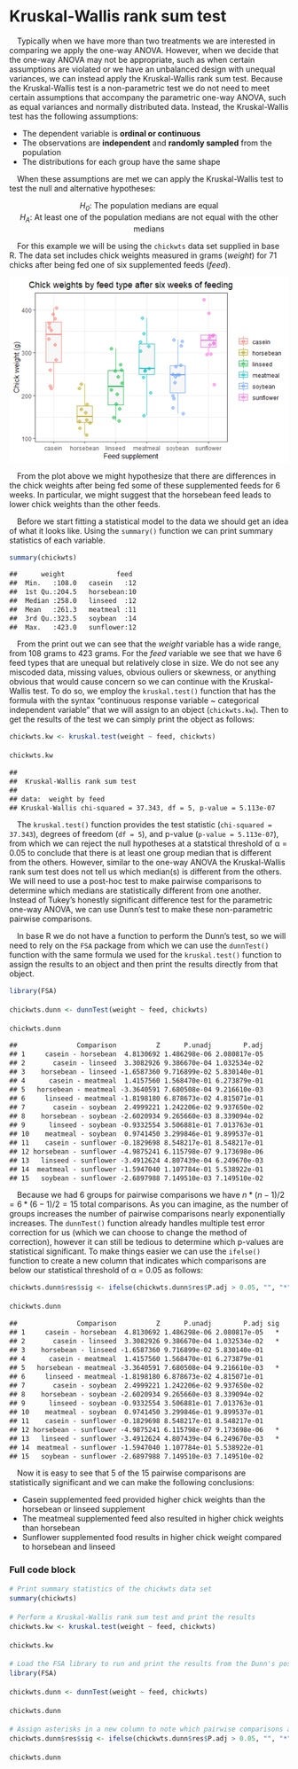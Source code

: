 
# Kruskal-Wallis rank sum test

 Typically when we have more than two treatments we are interested in
comparing we apply the one-way ANOVA. However, when we decide that the
one-way ANOVA may not be appropriate, such as when certain assumptions
are violated or we have an unbalanced design with unequal variances, we
can instead apply the Kruskal-Wallis rank sum test. Because the
Kruskal-Wallis test is a non-parametric test we do not need to meet
certain assumptions that accompany the parametric one-way ANOVA, such as
equal variances and normally distributed data. Instead, the
Kruskal-Wallis test has the following assumptions:

-   The dependent variable is **ordinal or continuous**
-   The observations are **independent** and **randomly sampled** from
    the population
-   The distributions for each group have the same shape

 When these assumptions are met we can apply the Kruskal-Wallis test to
test the null and alternative hypotheses:

<center>
<i>H<sub>0</sub></i>: The population medians are equal
</center>
<center>
<i>H<sub>A</sub></i>: At least one of the population medians are not
equal with the other medians
</center>

 For this example we will be using the `chickwts` data set supplied in
base R. The data set includes chick weights measured in grams (*weight*)
for 71 chicks after being fed one of six supplemented feeds (*feed*).

<img src="img/Kruskal-Wallis/plot_data-1.png" style="display: block; margin: auto;" />

 From the plot above we might hypothesize that there are differences in
the chick weights after being fed some of these supplemented feeds for 6
weeks. In particular, we might suggest that the horsebean feed leads to
lower chick weights than the other feeds.

 Before we start fitting a statistical model to the data we should get
an idea of what it looks like. Using the `summary()` function we can
print summary statistics of each variable.

``` r
summary(chickwts)
```

    ##      weight             feed   
    ##  Min.   :108.0   casein   :12  
    ##  1st Qu.:204.5   horsebean:10  
    ##  Median :258.0   linseed  :12  
    ##  Mean   :261.3   meatmeal :11  
    ##  3rd Qu.:323.5   soybean  :14  
    ##  Max.   :423.0   sunflower:12

 From the print out we can see that the *weight* variable has a wide
range, from 108 grams to 423 grams. For the *feed* variable we see that
we have 6 feed types that are unequal but relatively close in size. We
do not see any miscoded data, missing values, obvious ouliers or
skewness, or anything obvious that would cause concern so we can
continue with the Kruskal-Wallis test. To do so, we employ the
`kruskal.test()` function that has the formula with the syntax
“continuous response variable \~ categorical independent variable” that
we will assign to an object (`chickwts.kw`). Then to get the results of
the test we can simply print the object as follows:

``` r
chickwts.kw <- kruskal.test(weight ~ feed, chickwts)

chickwts.kw
```

    ## 
    ##  Kruskal-Wallis rank sum test
    ## 
    ## data:  weight by feed
    ## Kruskal-Wallis chi-squared = 37.343, df = 5, p-value = 5.113e-07

 The `kruskal.test()` function provides the test statistic
(`chi-squared = 37.343`), degrees of freedom (`df = 5`), and p-value
(`p-value = 5.113e-07`), from which we can reject the null hypotheses at
a statstical threshold of α = 0.05 to conclude that there is at least
one group median that is different from the others. However, similar to
the one-way ANOVA the Kruskal-Wallis rank sum test does not tell us
which median(s) is different from the others. We will need to use a
post-hoc test to make pairwise comparisons to determine which medians
are statistically different from one another. Instead of Tukey’s
honestly significant difference test for the parametric one-way ANOVA,
we can use Dunn’s test to make these non-parametric pairwise
comparisons.

 In base R we do not have a function to perform the Dunn’s test, so we
will need to rely on the `FSA` package from which we can use the
`dunnTest()` function with the same formula we used for the
`kruskal.test()` function to assign the results to an object and then
print the results directly from that object.

``` r
library(FSA)

chickwts.dunn <- dunnTest(weight ~ feed, chickwts)

chickwts.dunn
```

    ##               Comparison          Z      P.unadj        P.adj
    ## 1     casein - horsebean  4.8130692 1.486298e-06 2.080817e-05
    ## 2       casein - linseed  3.3082926 9.386670e-04 1.032534e-02
    ## 3    horsebean - linseed -1.6587360 9.716899e-02 5.830140e-01
    ## 4      casein - meatmeal  1.4157560 1.568470e-01 6.273879e-01
    ## 5   horsebean - meatmeal -3.3640591 7.680508e-04 9.216610e-03
    ## 6     linseed - meatmeal -1.8198180 6.878673e-02 4.815071e-01
    ## 7       casein - soybean  2.4999221 1.242206e-02 9.937650e-02
    ## 8    horsebean - soybean -2.6020934 9.265660e-03 8.339094e-02
    ## 9      linseed - soybean -0.9332554 3.506881e-01 7.013763e-01
    ## 10    meatmeal - soybean  0.9741450 3.299846e-01 9.899537e-01
    ## 11    casein - sunflower -0.1829698 8.548217e-01 8.548217e-01
    ## 12 horsebean - sunflower -4.9875241 6.115798e-07 9.173698e-06
    ## 13   linseed - sunflower -3.4912624 4.807439e-04 6.249670e-03
    ## 14  meatmeal - sunflower -1.5947040 1.107784e-01 5.538922e-01
    ## 15   soybean - sunflower -2.6897988 7.149510e-03 7.149510e-02

 Because we had 6 groups for pairwise comparisons we have
*n* \* (*n* − 1)/2 = 6 \* (6 − 1)/2 = 15 total comparisons. As you can
imagine, as the number of groups increases the number of pairwise
comparisons nearly exponentially increases. The `dunnTest()` function
already handles multiple test error correction for us (which we can
choose to change the method of correction), however it can still be
tedious to determine which p-values are statistical significant. To make
things easier we can use the `ifelse()` function to create a new column
that indicates which comparisons are below our statistical threshold of
α = 0.05 as follows:

``` r
chickwts.dunn$res$sig <- ifelse(chickwts.dunn$res$P.adj > 0.05, "", "*")

chickwts.dunn
```

    ##               Comparison          Z      P.unadj        P.adj sig
    ## 1     casein - horsebean  4.8130692 1.486298e-06 2.080817e-05   *
    ## 2       casein - linseed  3.3082926 9.386670e-04 1.032534e-02   *
    ## 3    horsebean - linseed -1.6587360 9.716899e-02 5.830140e-01    
    ## 4      casein - meatmeal  1.4157560 1.568470e-01 6.273879e-01    
    ## 5   horsebean - meatmeal -3.3640591 7.680508e-04 9.216610e-03   *
    ## 6     linseed - meatmeal -1.8198180 6.878673e-02 4.815071e-01    
    ## 7       casein - soybean  2.4999221 1.242206e-02 9.937650e-02    
    ## 8    horsebean - soybean -2.6020934 9.265660e-03 8.339094e-02    
    ## 9      linseed - soybean -0.9332554 3.506881e-01 7.013763e-01    
    ## 10    meatmeal - soybean  0.9741450 3.299846e-01 9.899537e-01    
    ## 11    casein - sunflower -0.1829698 8.548217e-01 8.548217e-01    
    ## 12 horsebean - sunflower -4.9875241 6.115798e-07 9.173698e-06   *
    ## 13   linseed - sunflower -3.4912624 4.807439e-04 6.249670e-03   *
    ## 14  meatmeal - sunflower -1.5947040 1.107784e-01 5.538922e-01    
    ## 15   soybean - sunflower -2.6897988 7.149510e-03 7.149510e-02

 Now it is easy to see that 5 of the 15 pairwise comparisons are
statistically significant and we can make the following conclusions:

-   Casein supplemented feed provided higher chick weights than the
    horsebean or linseed supplement
-   The meatmeal supplemented feed also resulted in higher chick weights
    than horsebean
-   Sunflower supplemented food results in higher chick weight compared
    to horsebean and linseed

### Full code block

``` r
# Print summary statistics of the chickwts data set
summary(chickwts)

# Perform a Kruskal-Wallis rank sum test and print the results
chickwts.kw <- kruskal.test(weight ~ feed, chickwts)

chickwts.kw

# Load the FSA library to run and print the results from the Dunn's post-hoc pairwise test
library(FSA)

chickwts.dunn <- dunnTest(weight ~ feed, chickwts)

chickwts.dunn

# Assign asterisks in a new column to note which pairwise comparisons are statistically significant
chickwts.dunn$res$sig <- ifelse(chickwts.dunn$res$P.adj > 0.05, "", "*")

chickwts.dunn
```
